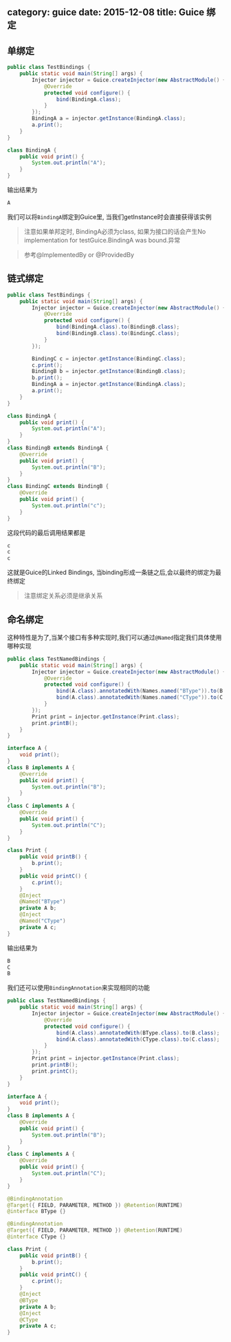 category: guice
date: 2015-12-08
title: Guice 绑定
---

## 单绑定
```java
public class TestBindings {
	public static void main(String[] args) {
		Injector injector = Guice.createInjector(new AbstractModule() {
			@Override
			protected void configure() {
				bind(BindingA.class);
			}
		});
		BindingA a = injector.getInstance(BindingA.class);
		a.print();
	}
}

class BindingA {
	public void print() {
		System.out.println("A");
	}
}
```
输出结果为
```xml
A
```
我们可以将`BindingA`绑定到Guice里, 当我们getInstance时会直接获得该实例

> 注意如果单邦定时, BindingA必须为class, 如果为接口的话会产生No implementation for testGuice.BindingA was bound.异常

> 参考@ImplementedBy or @ProvidedBy

## 链式绑定
```java
public class TestBindings {
	public static void main(String[] args) {
		Injector injector = Guice.createInjector(new AbstractModule() {
			@Override
			protected void configure() {
				bind(BindingA.class).to(BindingB.class);
				bind(BindingB.class).to(BindingC.class);
			}
		});

		BindingC c = injector.getInstance(BindingC.class);
		c.print();
		BindingB b = injector.getInstance(BindingB.class);
		b.print();
		BindingA a = injector.getInstance(BindingA.class);
		a.print();
	}
}

class BindingA {
	public void print() {
		System.out.println("A");
	}
}
class BindingB extends BindingA {
	@Override
	public void print() {
		System.out.println("B");
	}
}
class BindingC extends BindingB {
	@Override
	public void print() {
		System.out.println("c");
	}
}
```
这段代码的最后调用结果都是
```java
c
c
c
```
这就是Guice的Linked Bindings, 当binding形成一条链之后,会以最终的绑定为最终绑定

> 注意绑定关系必须是继承关系

## 命名绑定
这种特性是为了,当某个接口有多种实现时,我们可以通过`@Named`指定我们具体使用哪种实现
```java
public class TestNamedBindings {
	public static void main(String[] args) {
		Injector injector = Guice.createInjector(new AbstractModule() {
			@Override
			protected void configure() {
				bind(A.class).annotatedWith(Names.named("BType")).to(B.class);
				bind(A.class).annotatedWith(Names.named("CType")).to(C.class);
			}
		});
		Print print = injector.getInstance(Print.class);
		print.printB();
	}
}

interface A {
	void print();
}
class B implements A {
	@Override
	public void print() {
		System.out.println("B");
	}
}
class C implements A {
	@Override
	public void print() {
		System.out.println("C");
	}
}

class Print {
	public void printB() {
		b.print();
	}
	public void printC() {
		c.print();
	}
	@Inject
	@Named("BType")
	private A b;
	@Inject
	@Named("CType")
	private A c;
}
```
输出结果为
```xml
B
C
B
```
我们还可以使用`BindingAnnotation`来实现相同的功能
```java
public class TestNamedBindings {
	public static void main(String[] args) {
		Injector injector = Guice.createInjector(new AbstractModule() {
			@Override
			protected void configure() {
				bind(A.class).annotatedWith(BType.class).to(B.class);
				bind(A.class).annotatedWith(CType.class).to(C.class);
			}
		});
		Print print = injector.getInstance(Print.class);
		print.printB();
		print.printC();
	}
}

interface A {
	void print();
}
class B implements A {
	@Override
	public void print() {
		System.out.println("B");
	}
}
class C implements A {
	@Override
	public void print() {
		System.out.println("C");
	}
}

@BindingAnnotation
@Target({ FIELD, PARAMETER, METHOD }) @Retention(RUNTIME)
@interface BType {}

@BindingAnnotation
@Target({ FIELD, PARAMETER, METHOD }) @Retention(RUNTIME)
@interface CType {}

class Print {
	public void printB() {
		b.print();
	}
	public void printC() {
		c.print();
	}
	@Inject
	@BType
	private A b;
	@Inject
	@CType
	private A c;
}
```